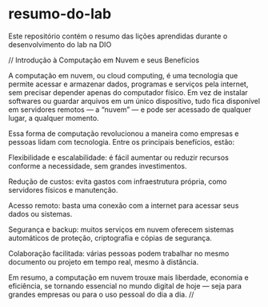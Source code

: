 # resumo-do-lab
Este repositório contém o resumo das lições aprendidas durante o desenvolvimento do lab na DIO

// Introdução à Computação em Nuvem e seus Benefícios

A computação em nuvem, ou cloud computing, é uma tecnologia que permite acessar e armazenar dados, programas e serviços pela internet, sem precisar depender apenas do computador físico. Em vez de instalar softwares ou guardar arquivos em um único dispositivo, tudo fica disponível em servidores remotos — a “nuvem” — e pode ser acessado de qualquer lugar, a qualquer momento.

Essa forma de computação revolucionou a maneira como empresas e pessoas lidam com tecnologia. Entre os principais benefícios, estão:

Flexibilidade e escalabilidade: é fácil aumentar ou reduzir recursos conforme a necessidade, sem grandes investimentos.

Redução de custos: evita gastos com infraestrutura própria, como servidores físicos e manutenção.

Acesso remoto: basta uma conexão com a internet para acessar seus dados ou sistemas.

Segurança e backup: muitos serviços em nuvem oferecem sistemas automáticos de proteção, criptografia e cópias de segurança.

Colaboração facilitada: várias pessoas podem trabalhar no mesmo documento ou projeto em tempo real, mesmo à distância.

Em resumo, a computação em nuvem trouxe mais liberdade, economia e eficiência, se tornando essencial no mundo digital de hoje — seja para grandes empresas ou para o uso pessoal do dia a dia. //

